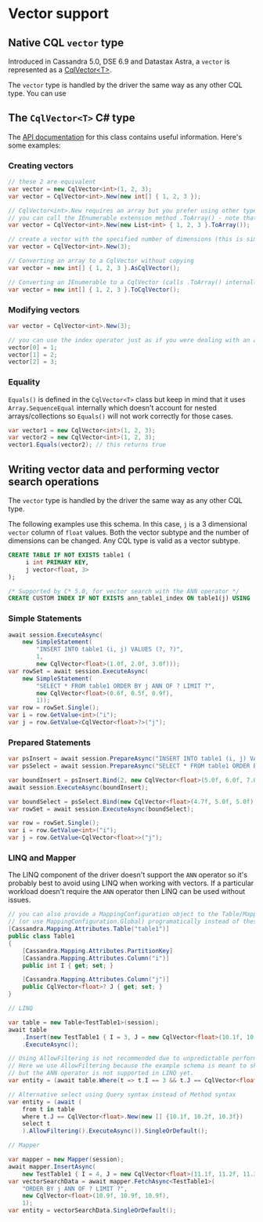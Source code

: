 # Vector support

## Native CQL `vector` type

Introduced in Cassandra 5.0, DSE 6.9 and Datastax Astra, a `vector` is represented as a [CqlVector&lt;T&gt;][cqlvector-api].

The `vector` type is handled by the driver the same way as any other CQL type. You can use

## The `CqlVector<T>` C# type

The [API documentation][cqlvector-api] for this class contains useful information. Here's some examples:

### Creating vectors

```csharp
// these 2 are equivalent
var vector = new CqlVector<int>(1, 2, 3);
var vector = CqlVector<int>.New(new int[] { 1, 2, 3 });

// CqlVector<int>.New requires an array but you prefer using other types such as List
// you can call the IEnumerable extension method .ToArray() - note that it performs a copy
var vector = CqlVector<int>.New(new List<int> { 1, 2, 3 }.ToArray());

// create a vector with the specified number of dimensions (this is similar to creating an array - new int[dimensions])
var vector = CqlVector<int>.New(3);

// Converting an array to a CqlVector without copying
var vector = new int[] { 1, 2, 3 }.AsCqlVector();

// Converting an IEnumerable to a CqlVector (calls .ToArray() internally so it performs a copy)
var vector = new int[] { 1, 2, 3 }.ToCqlVector();
```

### Modifying vectors

```csharp
var vector = CqlVector<int>.New(3);

// you can use the index operator just as if you were dealing with an array or list
vector[0] = 1;
vector[1] = 2;
vector[2] = 3;
```

### Equality

`Equals()` is defined in the `CqlVector<T>` class but keep in mind that it uses `Array.SequenceEqual` internally which doesn't account for nested arrays/collections so `Equals()` will not work correctly for those cases.

```csharp
var vector1 = new CqlVector<int>(1, 2, 3);
var vector2 = new CqlVector<int>(1, 2, 3);
vector1.Equals(vector2); // this returns true
```

## Writing vector data and performing vector search operations

The `vector` type is handled by the driver the same way as any other CQL type.

The following examples use this schema. In this case, `j` is a 3 dimensional `vector` column of `float` values. Both the vector subtype and the number of dimensions can be changed. Any CQL type is valid as a vector subtype.

```sql
CREATE TABLE IF NOT EXISTS table1 (
     i int PRIMARY KEY,
     j vector<float, 3>
);

/* Supported by C* 5.0, for vector search with the ANN operator */
CREATE CUSTOM INDEX IF NOT EXISTS ann_table1_index ON table1(j) USING 'StorageAttachedIndex';
```

### Simple Statements

```csharp
await session.ExecuteAsync(
    new SimpleStatement(
        "INSERT INTO table1 (i, j) VALUES (?, ?)",
        1,
        new CqlVector<float>(1.0f, 2.0f, 3.0f)));
var rowSet = await session.ExecuteAsync(
    new SimpleStatement(
        "SELECT * FROM table1 ORDER BY j ANN OF ? LIMIT ?",
        new CqlVector<float>(0.6f, 0.5f, 0.9f),
        1));
var row = rowSet.Single();
var i = row.GetValue<int>("i");
var j = row.GetValue<CqlVector<float>?>("j");
```

### Prepared Statements

```csharp
var psInsert = await session.PrepareAsync("INSERT INTO table1 (i, j) VALUES (?, ?)");
var psSelect = await session.PrepareAsync("SELECT * FROM table1 ORDER BY j ANN OF ? LIMIT ?");

var boundInsert = psInsert.Bind(2, new CqlVector<float>(5.0f, 6.0f, 7.0f));
await session.ExecuteAsync(boundInsert);

var boundSelect = psSelect.Bind(new CqlVector<float>(4.7f, 5.0f, 5.0f), 1);
var rowSet = await session.ExecuteAsync(boundSelect);

var row = rowSet.Single();
var i = row.GetValue<int>("i");
var j = row.GetValue<CqlVector<float>>("j");
```

### LINQ and Mapper

The LINQ component of the driver doesn't support the `ANN` operator so it's probably best to avoid using LINQ when working with vectors. If a particular workload doesn't require the `ANN` operator then LINQ can be used without issues.

```csharp
// you can also provide a MappingConfiguration object to the Table/Mapper constructors
// (or use MappingConfiguration.Global) programatically instead of these attributes
[Cassandra.Mapping.Attributes.Table("table1")]
public class Table1
{
    [Cassandra.Mapping.Attributes.PartitionKey]
    [Cassandra.Mapping.Attributes.Column("i")]
    public int I { get; set; }

    [Cassandra.Mapping.Attributes.Column("j")]
    public CqlVector<float>? J { get; set; }
}

// LINQ

var table = new Table<TestTable1>(session);
await table
    .Insert(new TestTable1 { I = 3, J = new CqlVector<float>(10.1f, 10.2f, 10.3f) })
    .ExecuteAsync();

// Using AllowFiltering is not recommended due to unpredictable performance.
// Here we use AllowFiltering because the example schema is meant to showcase vector search
// but the ANN operator is not supported in LINQ yet.
var entity = (await table.Where(t => t.I == 3 && t.J == CqlVector<float>.New(new [] {10.1f, 10.2f, 10.3f})).AllowFiltering().ExecuteAsync()).SingleOrDefault();

// Alternative select using Query syntax instead of Method syntax
var entity = (await (
    from t in table
    where t.J == CqlVector<float>.New(new [] {10.1f, 10.2f, 10.3f})
    select t
    ).AllowFiltering().ExecuteAsync()).SingleOrDefault();

// Mapper

var mapper = new Mapper(session);
await mapper.InsertAsync(
    new TestTable1 { I = 4, J = new CqlVector<float>(11.1f, 11.2f, 11.3f) });
var vectorSearchData = await mapper.FetchAsync<TestTable1>(
    "ORDER BY j ANN OF ? LIMIT ?",
    new CqlVector<float>(10.9f, 10.9f, 10.9f),
    1);
var entity = vectorSearchData.SingleOrDefault();
```


[cqlvector-api]: https://docs.datastax.com/en/drivers/csharp/latest/api/Cassandra.CqlVector-1.html
